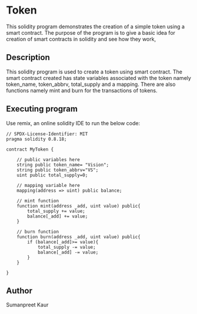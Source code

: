 # Token
This solidity program demonstrates the creation of a simple token using a smart contract. The purpose of the program is to give a basic idea for creation of smart contracts in solidity and see how they work,
## Description
This solidity program is used to create a token using smart contract. The smart contract created has state variables associated with the token namely token_name, token_abbrv, total_supply and a mapping. There are also functions namely mint and burn for the transactions of tokens.
## Executing program
Use remix, an online solidity IDE to run the below code:
```
// SPDX-License-Identifier: MIT
pragma solidity 0.8.18;

contract MyToken {

    // public variables here
    string public token_name= "Vision";
    string public token_abbrv="VS";
    uint public total_supply=0;

    // mapping variable here
    mapping(address => uint) public balance;
    
    // mint function
    function mint(address _add, uint value) public{
        total_supply += value;
        balance[_add] += value;
    }

    // burn function
    function burn(address _add, uint value) public{
        if (balance[_add]>= value){
            total_supply -= value;
            balance[_add] -= value;
        }
    }

}
```
## Author
Sumanpreet Kaur
